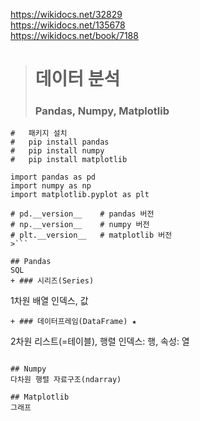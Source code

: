 https://wikidocs.net/32829 <br>
https://wikidocs.net/135678 <br>
https://wikidocs.net/book/7188
># 데이터 분석
>### Pandas, Numpy, Matplotlib
```
#   패키지 설치
#   pip install pandas
#   pip install numpy
#   pip install matplotlib

import pandas as pd
import numpy as np
import matplotlib.pyplot as plt

# pd.__version__    # pandas 버전
# np.__version__    # numpy 버전
# plt.__version__   # matplotlib 버전
>```

## Pandas
SQL
+ ### 시리즈(Series)
  ```
  1차원 배열
  인덱스, 값
  ```
+ ### 데이터프레임(DataFrame) ★
  ```
  2차원 리스트(=테이블), 행렬
  인덱스: 행, 속성: 열
  ```

## Numpy
다차원 행렬 자료구조(ndarray)

## Matplotlib
그래프
